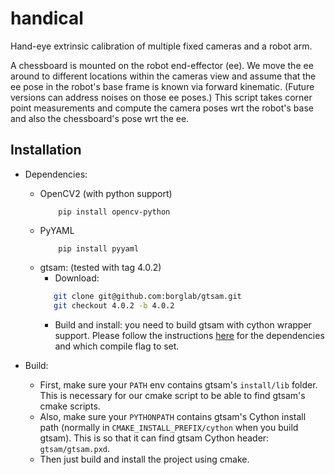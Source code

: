 # handical

Hand-eye extrinsic calibration of multiple fixed cameras and a robot arm.

A chessboard is mounted on the robot end-effector (ee). We move the ee around to different locations within the cameras view
and assume that the ee pose in the robot's base frame is known via forward kinematic. (Future versions can address noises
on those ee poses.) This script takes corner point measurements and compute the camera poses wrt the robot's base
and also the chessboard's pose wrt the ee.

## Installation
- Dependencies:
  + OpenCV2 (with python support)
    ```
        pip install opencv-python
    ```
  + PyYAML
    ```
        pip install pyyaml
    ```
  + gtsam: (tested with tag 4.0.2)
    * Download:
    ``` bash
       git clone git@github.com:borglab/gtsam.git
       git checkout 4.0.2 -b 4.0.2
    ```
    * Build and install: you need to build gtsam with cython wrapper support.
    Please follow the instructions [here](https://github.com/borglab/gtsam/blob/4.0.2/cython/README.md)
    for the dependencies and which compile flag to set.

- Build:
  + First, make sure your `PATH` env contains gtsam's `install/lib` folder. This is necessary for our cmake script to be able to find gtsam's cmake scripts.
  + Also, make sure your `PYTHONPATH` contains gtsam's Cython install path (normally in `CMAKE_INSTALL_PREFIX/cython` when you build gtsam).
  This is so that it can find gtsam Cython header: `gtsam/gtsam.pxd`.
  + Then just build and install the project using cmake.
